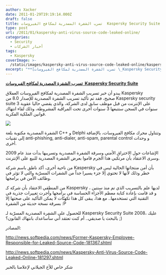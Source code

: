 ```yaml
---
author: Xacker
date: 2011-01-29T19:19:14.000Z
draft: false
title: تسرب الشفرة المصدرية لمكافح الفيروسات  Kaspersky Security Suite
type: post
url: /2011/01/kaspersky-anti-virus-source-code-leaked-online/
categories:
  - Security
  - أخبار الشركات
tags:
  - Kaspersky
coverImage: >-
  /static/images/kaspersky-anti-virus-source-code-leaked-online/kaspersky-logo.png
excerpt: "**[تسرب الشفرة المصدرية لمكافح الفيروسات \_Kaspersky Security Suite](https://www.it-scoop.com/2011/01/kaspersky-anti-virus-source-code-leaked-online)**\n\nيبدو أن خبر تسريب الشفرة المصدرية لمكافح الفيروسات العملاق Kaspersky صحيح،\_فقد تم تأكيد تسريب الشفرة المصدرية للإصدار 8.0 من Kaspersky security suite على الإنترنت من قبل موظف سابق لدى الشركة، والذي يقضي حاليا"
---
```

**[تسرب الشفرة المصدرية لمكافح الفيروسات  Kaspersky Security Suite](https://www.it-scoop.com/2011/01/kaspersky-anti-virus-source-code-leaked-online)**

يبدو أن خبر تسريب الشفرة المصدرية لمكافح الفيروسات العملاق Kaspersky صحيح، فقد تم تأكيد تسريب الشفرة المصدرية للإصدار 8.0 من Kaspersky security suite على الإنترنت من قبل موظف سابق لدى الشركة، والذي يقضي حاليا عقوبة 3 سنوات في السجن ستتبعها 3 سنوات أخرى تحت المراقبة المشروطة، وذلك لقاء انتهاك قوانين الملكية الفكرية.

![](/static/images/kaspersky-anti-virus-source-code-leaked-online/kaspersky-logo.png)

الشفرة المصدرية مكتوبة بلغة C++ و Delphi وتتناول محرك مكافح الفيروسات، بالإضافة إلى تقنيات anti-phishing, anti-dialer, anti-spam, parental control و وحدات أخرى.

الإشاعات حول الاختراق الأمني وسرقة الشفرة المصدرية وتسريبها بدأت منذ عام 2009 وسرى الاعتقاد بأن مرتكبي هذا الجرم قاموا بعرض الشفرة المصدرية للبيع على الإنترنت.

من ناحية أخرى، أكد ناطق باسم شركة Kaspersky بأن أمن منتجاتها الحالية ليس في خطر وذلك لأنها لا تحتوي إلا جزء يسيرا جداً من الشفرات المسرّبة والتي لا تؤثر في وظائف الأمن في برامجها.

من المنطقي الاعتقاد بأن شركة كـ Kaspersky لديها علم بالتسريب الذي تم منذ سنتين ، و قد قامت بإعادة كتابة معظم الأجزاء الحساسة في برامجها وأجرت تغييرات جذرية في التقنية التي تستخدمها.. مع هذا، يبقى كل هذا تكهنّات لا يمكن التأكيد على صحتها إلا بسرقة نسخة حديثة من الشفرة :P

للحصول على الشفرة المصدرية المسرّبة لـ Kaspersky Security Suite 2008، عليك بالبحث يا صديقي.. أم كنت تعتقد أني سأساعدك بانتهاك القانون؟ ;)

المصادر:

<http://news.softpedia.com/news/Former-Kaspersky-Employee-Responsible-for-Leaked-Source-Code-181367.shtml>

<http://news.softpedia.com/news/Kaspersky-Anti-Virus-Source-Code-Leaked-Online-181297.shtml>

شكر خاص للأخ الجيلاني لإعلامنا بالخبر
